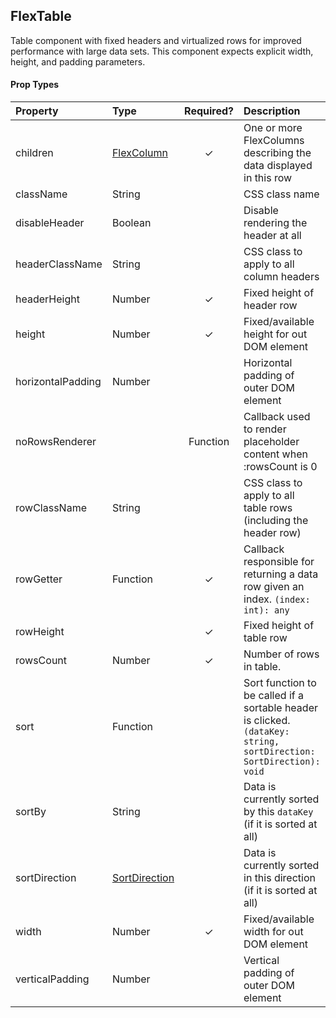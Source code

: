 FlexTable
---------------

Table component with fixed headers and virtualized rows for improved performance with large data sets.
This component expects explicit width, height, and padding parameters.

#### Prop Types
| Property | Type | Required? | Description |
|:---|:---|:---:|:---|
| children | [FlexColumn](FlexColumn.md) | ✓ | One or more FlexColumns describing the data displayed in this row |
| className | String |  | CSS class name |
| disableHeader | Boolean |  | Disable rendering the header at all |
| headerClassName | String |  | CSS class to apply to all column headers |
| headerHeight | Number | ✓ | Fixed height of header row |
| height | Number | ✓ | Fixed/available height for out DOM element |
| horizontalPadding | Number |  | Horizontal padding of outer DOM element |
| noRowsRenderer |  | Function | Callback used to render placeholder content when :rowsCount is 0 |
| rowClassName | String |  | CSS class to apply to all table rows (including the header row) |
| rowGetter | Function | ✓ | Callback responsible for returning a data row given an index. `(index: int): any` |
| rowHeight |  | ✓ | Fixed height of table row |
| rowsCount | Number | ✓ | Number of rows in table. |
| sort | Function |  | Sort function to be called if a sortable header is clicked. `(dataKey: string, sortDirection: SortDirection): void` |
| sortBy | String |  | Data is currently sorted by this `dataKey` (if it is sorted at all) |
| sortDirection | [SortDirection](SortDirection.md) |  | Data is currently sorted in this direction (if it is sorted at all) |
| width | Number | ✓ | Fixed/available width for out DOM element |
| verticalPadding | Number |  | Vertical padding of outer DOM element |
